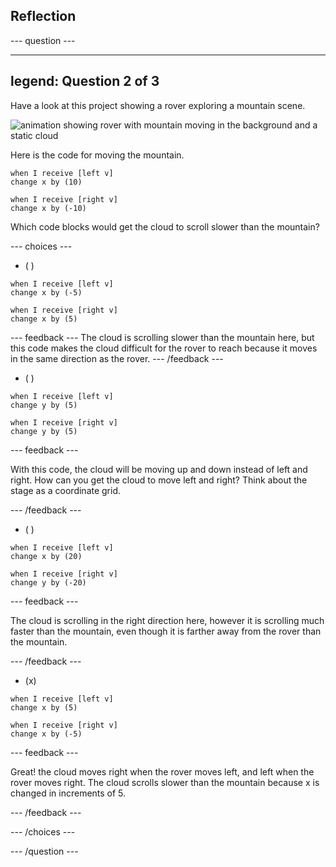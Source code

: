 ## Reflection


--- question ---

---
legend: Question 2 of 3
---

Have a look at this project showing a rover exploring a mountain scene.

![animation showing rover with mountain moving in the background and a static cloud](images/mountain-animation.gif)

Here is the code for moving the mountain.

```blocks3
when I receive [left v]
change x by (10)

when I receive [right v]
change x by (-10)
```

Which code blocks would get the cloud to scroll slower than the mountain?

--- choices ---

- ( )

```blocks3
when I receive [left v]
change x by (-5)

when I receive [right v]
change x by (5)
```

  --- feedback --- The cloud is scrolling slower than the mountain here, but this code makes the cloud difficult for the rover to reach because it moves in the same direction as the rover. --- /feedback ---

- ( )

```blocks3
when I receive [left v]
change y by (5)

when I receive [right v]
change y by (5)

```

  --- feedback ---

  With this code, the cloud will be moving up and down instead of left and right. How can you get the cloud to move left and right? Think about the stage as a coordinate grid.

  --- /feedback ---

- ( )

```blocks3
when I receive [left v]
change x by (20)

when I receive [right v]
change y by (-20)
```

  --- feedback ---

  The cloud is scrolling in the right direction here, however it is scrolling much faster than the mountain, even though it is farther away from the rover than the mountain.

  --- /feedback ---

- (x)

```blocks3
when I receive [left v]
change x by (5)

when I receive [right v]
change x by (-5)
```

  --- feedback ---

Great! the cloud moves right when the rover moves left, and left when the rover moves right.  The cloud scrolls slower than the mountain because x is changed in increments of 5.

  --- /feedback ---

--- /choices ---

--- /question ---

